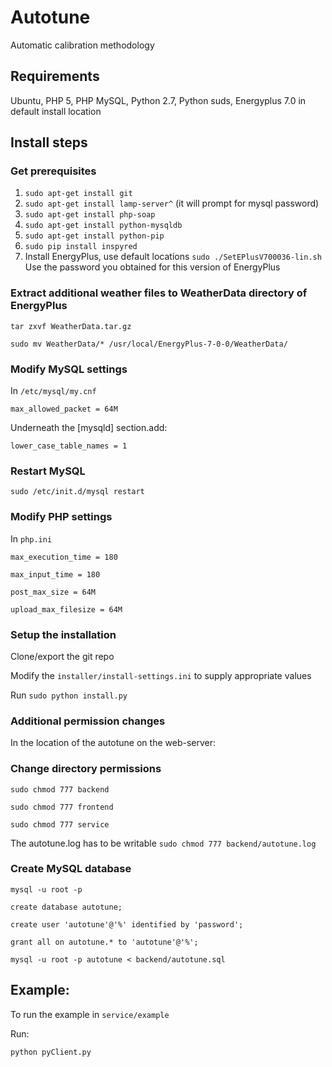 # Autotune
Automatic calibration methodology

## Requirements

Ubuntu, PHP 5, PHP MySQL, Python 2.7, Python suds, Energyplus 7.0 in default install location

## Install steps

### Get prerequisites

1. `sudo apt-get install git`
2. `sudo apt-get install lamp-server^` (it will prompt for mysql password)
3. `sudo apt-get install php-soap`
4. `sudo apt-get install python-mysqldb`
5. `sudo apt-get install python-pip`
6. `sudo pip install inspyred`
7. Install EnergyPlus, use default locations
	`sudo ./SetEPlusV700036-lin.sh`
	Use the password you obtained for this version of EnergyPlus

### Extract additional weather files to WeatherData directory of EnergyPlus
`tar zxvf WeatherData.tar.gz`

`sudo mv WeatherData/* /usr/local/EnergyPlus-7-0-0/WeatherData/`


### Modify MySQL settings
In `/etc/mysql/my.cnf`

`max_allowed_packet = 64M`

Underneath the [mysqld] section.add:

`lower_case_table_names = 1`

### Restart MySQL 
`sudo /etc/init.d/mysql restart`


### Modify PHP settings
In `php.ini`

`max_execution_time = 180`

`max_input_time = 180`

`post_max_size = 64M`

`upload_max_filesize = 64M`



### Setup the installation
Clone/export the git repo

Modify the `installer/install-settings.ini` to supply appropriate values 

Run `sudo python install.py`

### Additional permission changes
In the location of the autotune on the web-server:

### Change directory permissions
`sudo chmod 777 backend`

`sudo chmod 777 frontend`

`sudo chmod 777 service`


The autotune.log has to be writable
`sudo chmod 777 backend/autotune.log`

### Create MySQL database
 
`mysql -u root -p`

`create database autotune;`

`create user 'autotune'@'%' identified by 'password';`

`grant all on autotune.* to 'autotune'@'%';`

`mysql -u root -p autotune < backend/autotune.sql`

## Example:
To run the example in `service/example`

Run:

`python pyClient.py`

